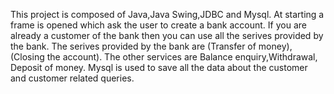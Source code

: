 This project is composed of Java,Java Swing,JDBC and Mysql.
At starting a frame is opened which ask the user to create a bank account.
If you are already a customer of the bank then you can use all the serives provided by the bank.
The serives provided by the bank are (Transfer of money),(Closing the account).
The other services are Balance enquiry,Withdrawal, Deposit of money.
Mysql is used to save all the data about the customer and customer related queries.
